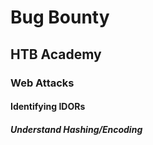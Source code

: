 # Bug Bounty
## HTB Academy
### Web Attacks
#### Identifying IDORs
##### Understand Hashing/Encoding
